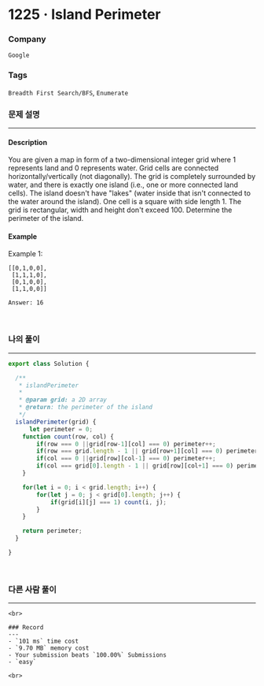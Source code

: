 1225 · Island Perimeter
===
### Company
`Google`

### Tags
`Breadth First Search/BFS`, `Enumerate`

### 문제 설명
---
#### Description
You are given a map in form of a two-dimensional integer grid where 1 represents land and 0 represents water. Grid cells are connected horizontally/vertically (not diagonally). The grid is completely surrounded by water, and there is exactly one island (i.e., one or more connected land cells). The island doesn't have "lakes" (water inside that isn't connected to the water around the island). One cell is a square with side length 1. The grid is rectangular, width and height don't exceed 100. Determine the perimeter of the island.

#### Example
Example 1:
```
[[0,1,0,0],
 [1,1,1,0],
 [0,1,0,0],
 [1,1,0,0]]

Answer: 16
```

<br>

### 나의 풀이
---
```js
export class Solution {

  /**
   * islandPerimeter
   *
   * @param grid: a 2D array
   * @return: the perimeter of the island
   */
  islandPerimeter(grid) {
      let perimeter = 0;
    function count(row, col) {
        if(row === 0 ||grid[row-1][col] === 0) perimeter++;
        if(row === grid.length - 1 || grid[row+1][col] === 0) perimeter++;
        if(col === 0 ||grid[row][col-1] === 0) perimeter++;
        if(col === grid[0].length - 1 || grid[row][col+1] === 0) perimeter++;
    }

    for(let i = 0; i < grid.length; i++) {
        for(let j = 0; j < grid[0].length; j++) {
            if(grid[i][j] === 1) count(i, j);
        }
    }

    return perimeter;
  }

}
```
<br>

### 다른 사람 풀이
---

```
<br>

### Record
---
- `101 ms` time cost
- `9.70 MB` memory cost
- Your submission beats `100.00%` Submissions
- `easy`

<br>

